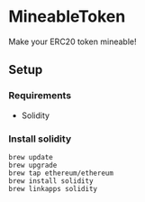 # MineableToken

Make your ERC20 token mineable!

## Setup

### Requirements
* Solidity


### Install solidity
~~~
brew update
brew upgrade
brew tap ethereum/ethereum
brew install solidity
brew linkapps solidity
~~~
